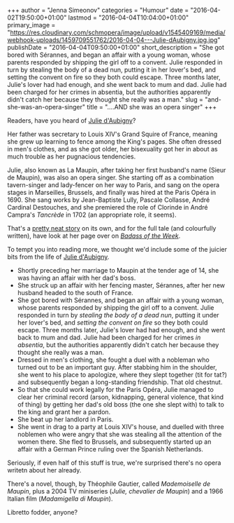 +++
author = "Jenna Simeonov"
categories = "Humour"
date = "2016-04-02T19:50:00+01:00"
lastmod = "2016-04-04T10:04:00+01:00"
primary_image = "https://res.cloudinary.com/schmopera/image/upload/v1545409169/media/webhook-uploads/1459709551762/2016-04-04---Julie-dAubigny.jpg.jpg"
publishDate = "2016-04-04T09:50:00+01:00"
short_description = "She got bored with Sérannes, and began an affair with a young woman, whose parents responded by shipping the girl off to a convent. Julie responded in turn by stealing the body of a dead nun, putting it in her lover&#039;s bed, and setting the convent on fire so they both could escape. Three months later, Julie&#039;s lover had had enough, and she went back to mum and dad. Julie had been charged for her crimes in absentia, but the authorities apparently didn&#039;t catch her because they thought she really was a man."
slug = "and-she-was-an-opera-singer"
title = "....AND she was an opera singer"
+++

Readers, have you heard of [Julie d'Aubigny](https://en.wikipedia.org/wiki/Julie_d%27Aubigny)?

Her father was secretary to Louis XIV's Grand Squire of France, meaning she grew up learning to fence among the King's pages. She often dressed in men's clothes, and as she got older, her bisexuality got her in about as much trouble as her pugnacious tendencies. 

Julie, also known as La Maupin, after taking her first husband's name (Sieur de Maupin), was also an opera singer. She starting off as a combination tavern-singer and lady-fencer on her way to Paris, and sang on the opera stages in Marseilles, Brussels, and finally was hired at the Paris Opéra in 1690. She sang works by Jean-Baptiste Lully, Pascale Collasse, André Cardinal Destouches, and she premiered the role of Clorinde in André Campra's *Tancrède* in 1702 (an appropriate role, it seems).

That's a [pretty neat story](http://historywitch.com/2016/02/11/double-edged-sword/) on its own, and for the full tale (and colourfully written), have look at her page over on [*Badass of the Week*](http://www.badassoftheweek.com/lamaupin.html).

To tempt you into reading more, we thought we'd include some of the juicier bits from the life of [Julie d'Aubigny](http://historywitch.com/2016/02/11/double-edged-sword/). 

- Shortly preceding her marriage to Maupin at the tender age of 14, she was having an affair with her dad's boss.
- She struck up an affair with her fencing master, Sérannes, after her new husband headed to the south of France.
- She got bored with Sérannes, and began an affair with a young woman, whose parents responded by shipping the girl off to a convent. Julie responded in turn by *stealing the body of a dead nun*, putting it under her lover's bed, and *setting the convent on fire* so they both could escape. Three months later, Julie's lover had had enough, and she went back to mum and dad. Julie had been charged for her crimes *in absentia*, but the authorities apparently didn't catch her because they thought she really was a man.
- Dressed in men's clothing, she fought a duel with a nobleman who turned out to be an important guy. After stabbing him in the shoulder, she went to his place to apologize, where they slept together (tit for tat?) and subsequently began a long-standing friendship. That old chestnut.
- So that she could work legally for the Paris Opéra, Julie managed to clear her criminal record (arson, kidnapping, general violence, that kind of thing) by getting her dad's old boss (the one she slept with) to talk to the king and grant her a pardon.
- She beat up her landlord in Paris.
- She went in drag to a party at Louis XIV's house, and duelled with three noblemen who were angry that she was stealing all the attention of the women there. She fled to Brussels, and subsequently started up an affair with a German Prince ruling over the Spanish Netherlands.

Seriously, if even half of this stuff is true, we're surprised there's no opera writetn about her already. 

There's a novel, though, by Théophile Gautier, called *Mademoiselle de Maupin*, plus a 2004 TV miniseries (*Julie, chevalier de Maupin*) and a 1966 Italian film (*Madamigella di Maupin*). 

Libretto fodder, anyone?
